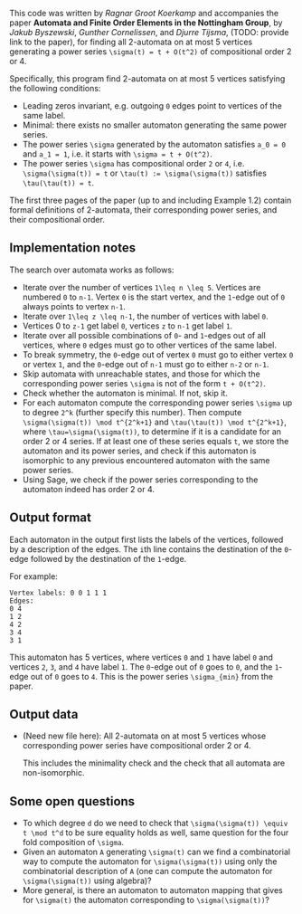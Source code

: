 This code was written by *Ragnar Groot Koerkamp* and accompanies the paper **Automata and Finite Order Elements in the Nottingham Group**, by *Jakub Byszewski*, *Gunther Cornelissen*, and *Djurre Tijsma*, (TODO: provide link to the paper), for finding all 2-automata on at most 5 vertices generating a power series `\sigma(t) = t + O(t^2)` of compositional order 2 or 4.

Specifically, this program find 2-automata on at most 5 vertices satisfying the following conditions:

- Leading zeros invariant, e.g. outgoing `0` edges point to vertices of the same label.
- Minimal: there exists no smaller automaton generating the same power series.
- The power series `\sigma` generated by the automaton satisfies `a_0 = 0` and `a_1 = 1`, i.e. it starts with `\sigma = t + O(t^2)`.
- The power series `\sigma` has compositional order `2` or `4`, i.e. `\sigma(\sigma(t)) = t` or `\tau(t) := \sigma(\sigma(t))` satisfies `\tau(\tau(t)) = t`.

The first three pages of the paper (up to and including Example 1.2) contain formal definitions of 2-automata, their corresponding power series, and their compositional order.

## Implementation notes

The search over automata works as follows:

- Iterate over the number of vertices `1\leq n \leq 5`. Vertices are numbered `0` to `n-1`. Vertex `0` is the start vertex, and the `1`-edge out of `0` always points to vertex `n-1`.
- Iterate over `1\leq z \leq n-1`, the number of vertices with label `0`.
- Vertices 0 to `z-1` get label `0`, vertices `z` to `n-1` get label `1`.
- Iterate over all possible combinations of `0`- and `1`-edges out of all vertices, where `0` edges must go to other vertices of the same label.
- To break symmetry, the `0`-edge out of vertex `0` must go to either vertex `0` or vertex `1`, and the `0`-edge out of `n-1` must go to either `n-2` or `n-1`.
- Skip automata with unreachable states, and those for which the corresponding power series `\sigma` is not of the form `t + O(t^2)`.
- Check whether the automaton is minimal. If not, skip it.
- For each automaton compute the corresponding power series `\sigma` up to degree `2^k` (further specify this number). Then compute `\sigma(\sigma(t)) \mod t^{2^k+1}` and `\tau(\tau(t)) \mod t^{2^k+1}`, where `\tau=\sigma(\sigma(t))`, to determine if it is a candidate for an order 2 or 4 series. If at least one of these series equals `t`, we store the automaton and its power series, and check if this automaton is isomorphic to any previous encountered automaton with the same power series.
- Using Sage, we check if the power series corresponding to the automaton indeed has order 2 or 4.


## Output format

Each automaton in the output first lists the labels of the vertices, followed by a description of the edges. The `i`th line contains the destination of the `0`-edge followed by the destination of the `1`-edge.

For example:
```
Vertex labels: 0 0 1 1 1
Edges:
0 4
1 2
4 2
3 4
3 1
```
This automaton has 5 vertices, where vertices `0` and `1` have label `0` and vertices `2`, `3`, and `4` have label `1`.
The `0`-edge out of `0` goes to `0`, and the `1`-edge out of `0` goes to `4`. This is the power series `\sigma_{min}` from the paper.


## Output data

* (Need new file here): All 2-automata on at most 5 vertices whose corresponding power series have compositional order 2 or 4. 

  This includes the minimality check and the check that all automata are non-isomorphic.


## Some open questions

* To which degree `d` do we need to check that `\sigma(\sigma(t)) \equiv t \mod t^d` to be sure equality holds as well, same question for the four fold composition of `\sigma`.
* Given an automaton `A` generating `\sigma(t)` can we find a combinatorial way to compute the automaton for `\sigma(\sigma(t))` using only the combinatorial description of `A` (one can compute the automaton for `\sigma(\sigma(t))` using algebra)?
* More general, is there an automaton to automaton mapping that gives for `\sigma(t)` the automaton corresponding to `\sigma(\sigma(t))`?
